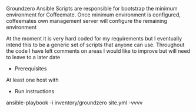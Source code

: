 Groundzero Ansible Scripts are responsible for bootstrap the minimum environment for Coffeemate. Once minimum environment is configured, coffeemates own management server will configure the remaining environment

At the moment it is very hard coded for my requirements but I eventually intend this to be a generic set of scripts that anyone can use. Throughout the code I have left comments on areas I would like to improve
but will need to leave to a later date

* Prerequisites

At least one host with 

* Run instructions

ansible-playbook -i inventory/groundzero site.yml -vvvv
